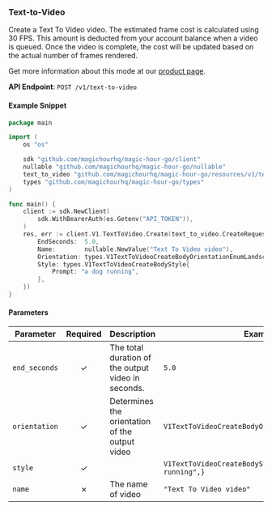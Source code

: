 
### Text-to-Video <a name="create"></a>

Create a Text To Video video. The estimated frame cost is calculated using 30 FPS. This amount is deducted from your account balance when a video is queued. Once the video is complete, the cost will be updated based on the actual number of frames rendered.
  
Get more information about this mode at our [product page](/products/text-to-video).
  

**API Endpoint**: `POST /v1/text-to-video`

#### Example Snippet

```go
package main

import (
	os "os"

	sdk "github.com/magichourhq/magic-hour-go/client"
	nullable "github.com/magichourhq/magic-hour-go/nullable"
	text_to_video "github.com/magichourhq/magic-hour-go/resources/v1/text_to_video"
	types "github.com/magichourhq/magic-hour-go/types"
)

func main() {
	client := sdk.NewClient(
		sdk.WithBearerAuth(os.Getenv("API_TOKEN")),
	)
	res, err := client.V1.TextToVideo.Create(text_to_video.CreateRequest{
		EndSeconds:  5.0,
		Name:        nullable.NewValue("Text To Video video"),
		Orientation: types.V1TextToVideoCreateBodyOrientationEnumLandscape,
		Style: types.V1TextToVideoCreateBodyStyle{
			Prompt: "a dog running",
		},
	})
}

```

#### Parameters

| Parameter | Required | Description | Example |
|-----------|:--------:|-------------|--------|
| `end_seconds` | ✓ | The total duration of the output video in seconds. | `5.0` |
| `orientation` | ✓ | Determines the orientation of the output video | `V1TextToVideoCreateBodyOrientationEnumLandscape` |
| `style` | ✓ |  | `V1TextToVideoCreateBodyStyle {Prompt: "a dog running",}` |
| `name` | ✗ | The name of video | `"Text To Video video"` |
